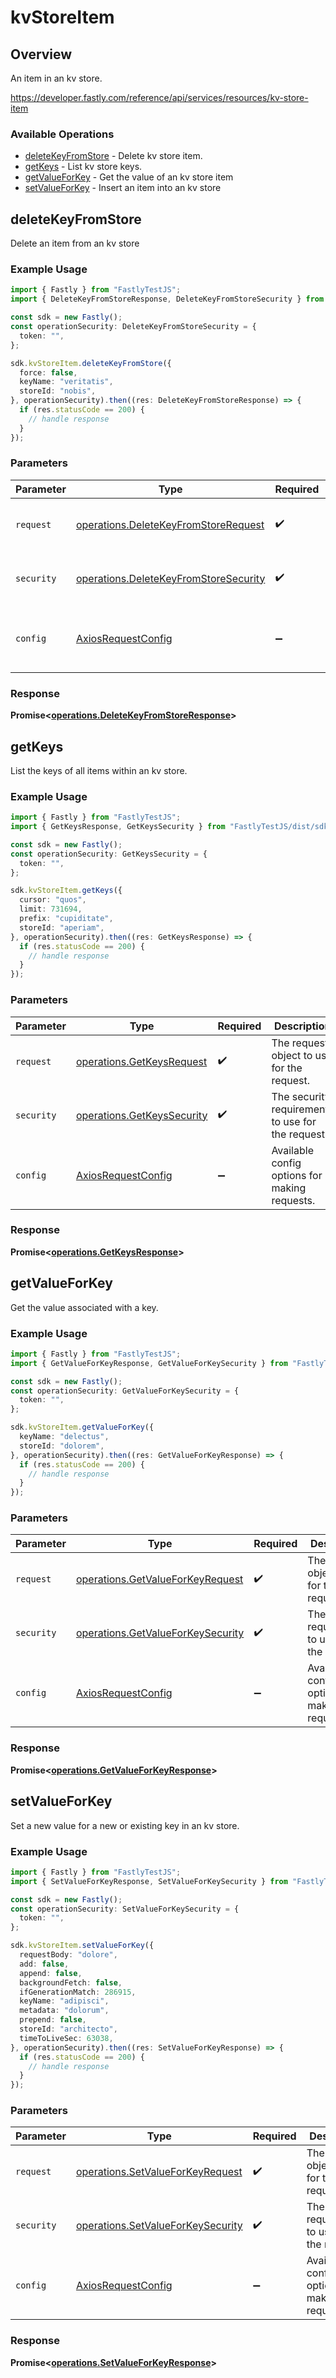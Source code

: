 # kvStoreItem

## Overview

An item in an kv store.

<https://developer.fastly.com/reference/api/services/resources/kv-store-item>
### Available Operations

* [deleteKeyFromStore](#deletekeyfromstore) - Delete kv store item.
* [getKeys](#getkeys) - List kv store keys.
* [getValueForKey](#getvalueforkey) - Get the value of an kv store item
* [setValueForKey](#setvalueforkey) - Insert an item into an kv store

## deleteKeyFromStore

Delete an item from an kv store

### Example Usage

```typescript
import { Fastly } from "FastlyTestJS";
import { DeleteKeyFromStoreResponse, DeleteKeyFromStoreSecurity } from "FastlyTestJS/dist/sdk/models/operations";

const sdk = new Fastly();
const operationSecurity: DeleteKeyFromStoreSecurity = {
  token: "",
};

sdk.kvStoreItem.deleteKeyFromStore({
  force: false,
  keyName: "veritatis",
  storeId: "nobis",
}, operationSecurity).then((res: DeleteKeyFromStoreResponse) => {
  if (res.statusCode == 200) {
    // handle response
  }
});
```

### Parameters

| Parameter                                                                                      | Type                                                                                           | Required                                                                                       | Description                                                                                    |
| ---------------------------------------------------------------------------------------------- | ---------------------------------------------------------------------------------------------- | ---------------------------------------------------------------------------------------------- | ---------------------------------------------------------------------------------------------- |
| `request`                                                                                      | [operations.DeleteKeyFromStoreRequest](../../models/operations/deletekeyfromstorerequest.md)   | :heavy_check_mark:                                                                             | The request object to use for the request.                                                     |
| `security`                                                                                     | [operations.DeleteKeyFromStoreSecurity](../../models/operations/deletekeyfromstoresecurity.md) | :heavy_check_mark:                                                                             | The security requirements to use for the request.                                              |
| `config`                                                                                       | [AxiosRequestConfig](https://axios-http.com/docs/req_config)                                   | :heavy_minus_sign:                                                                             | Available config options for making requests.                                                  |


### Response

**Promise<[operations.DeleteKeyFromStoreResponse](../../models/operations/deletekeyfromstoreresponse.md)>**


## getKeys

List the keys of all items within an kv store.

### Example Usage

```typescript
import { Fastly } from "FastlyTestJS";
import { GetKeysResponse, GetKeysSecurity } from "FastlyTestJS/dist/sdk/models/operations";

const sdk = new Fastly();
const operationSecurity: GetKeysSecurity = {
  token: "",
};

sdk.kvStoreItem.getKeys({
  cursor: "quos",
  limit: 731694,
  prefix: "cupiditate",
  storeId: "aperiam",
}, operationSecurity).then((res: GetKeysResponse) => {
  if (res.statusCode == 200) {
    // handle response
  }
});
```

### Parameters

| Parameter                                                                | Type                                                                     | Required                                                                 | Description                                                              |
| ------------------------------------------------------------------------ | ------------------------------------------------------------------------ | ------------------------------------------------------------------------ | ------------------------------------------------------------------------ |
| `request`                                                                | [operations.GetKeysRequest](../../models/operations/getkeysrequest.md)   | :heavy_check_mark:                                                       | The request object to use for the request.                               |
| `security`                                                               | [operations.GetKeysSecurity](../../models/operations/getkeyssecurity.md) | :heavy_check_mark:                                                       | The security requirements to use for the request.                        |
| `config`                                                                 | [AxiosRequestConfig](https://axios-http.com/docs/req_config)             | :heavy_minus_sign:                                                       | Available config options for making requests.                            |


### Response

**Promise<[operations.GetKeysResponse](../../models/operations/getkeysresponse.md)>**


## getValueForKey

Get the value associated with a key.

### Example Usage

```typescript
import { Fastly } from "FastlyTestJS";
import { GetValueForKeyResponse, GetValueForKeySecurity } from "FastlyTestJS/dist/sdk/models/operations";

const sdk = new Fastly();
const operationSecurity: GetValueForKeySecurity = {
  token: "",
};

sdk.kvStoreItem.getValueForKey({
  keyName: "delectus",
  storeId: "dolorem",
}, operationSecurity).then((res: GetValueForKeyResponse) => {
  if (res.statusCode == 200) {
    // handle response
  }
});
```

### Parameters

| Parameter                                                                              | Type                                                                                   | Required                                                                               | Description                                                                            |
| -------------------------------------------------------------------------------------- | -------------------------------------------------------------------------------------- | -------------------------------------------------------------------------------------- | -------------------------------------------------------------------------------------- |
| `request`                                                                              | [operations.GetValueForKeyRequest](../../models/operations/getvalueforkeyrequest.md)   | :heavy_check_mark:                                                                     | The request object to use for the request.                                             |
| `security`                                                                             | [operations.GetValueForKeySecurity](../../models/operations/getvalueforkeysecurity.md) | :heavy_check_mark:                                                                     | The security requirements to use for the request.                                      |
| `config`                                                                               | [AxiosRequestConfig](https://axios-http.com/docs/req_config)                           | :heavy_minus_sign:                                                                     | Available config options for making requests.                                          |


### Response

**Promise<[operations.GetValueForKeyResponse](../../models/operations/getvalueforkeyresponse.md)>**


## setValueForKey

Set a new value for a new or existing key in an kv store.

### Example Usage

```typescript
import { Fastly } from "FastlyTestJS";
import { SetValueForKeyResponse, SetValueForKeySecurity } from "FastlyTestJS/dist/sdk/models/operations";

const sdk = new Fastly();
const operationSecurity: SetValueForKeySecurity = {
  token: "",
};

sdk.kvStoreItem.setValueForKey({
  requestBody: "dolore",
  add: false,
  append: false,
  backgroundFetch: false,
  ifGenerationMatch: 286915,
  keyName: "adipisci",
  metadata: "dolorum",
  prepend: false,
  storeId: "architecto",
  timeToLiveSec: 63038,
}, operationSecurity).then((res: SetValueForKeyResponse) => {
  if (res.statusCode == 200) {
    // handle response
  }
});
```

### Parameters

| Parameter                                                                              | Type                                                                                   | Required                                                                               | Description                                                                            |
| -------------------------------------------------------------------------------------- | -------------------------------------------------------------------------------------- | -------------------------------------------------------------------------------------- | -------------------------------------------------------------------------------------- |
| `request`                                                                              | [operations.SetValueForKeyRequest](../../models/operations/setvalueforkeyrequest.md)   | :heavy_check_mark:                                                                     | The request object to use for the request.                                             |
| `security`                                                                             | [operations.SetValueForKeySecurity](../../models/operations/setvalueforkeysecurity.md) | :heavy_check_mark:                                                                     | The security requirements to use for the request.                                      |
| `config`                                                                               | [AxiosRequestConfig](https://axios-http.com/docs/req_config)                           | :heavy_minus_sign:                                                                     | Available config options for making requests.                                          |


### Response

**Promise<[operations.SetValueForKeyResponse](../../models/operations/setvalueforkeyresponse.md)>**

